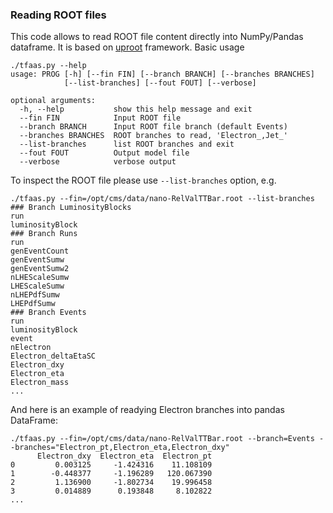 ### Reading ROOT files
This code allows to read ROOT file content directly into NumPy/Pandas dataframe.
It is based on [uproot](https://github.com/scikit-hep/uproot) framework.
Basic usage
```
./tfaas.py --help
usage: PROG [-h] [--fin FIN] [--branch BRANCH] [--branches BRANCHES]
            [--list-branches] [--fout FOUT] [--verbose]

optional arguments:
  -h, --help           show this help message and exit
  --fin FIN            Input ROOT file
  --branch BRANCH      Input ROOT file branch (default Events)
  --branches BRANCHES  ROOT branches to read, 'Electron_,Jet_'
  --list-branches      list ROOT branches and exit
  --fout FOUT          Output model file
  --verbose            verbose output
```

To inspect the ROOT file please use `--list-branches` option, e.g.
```
./tfaas.py --fin=/opt/cms/data/nano-RelValTTBar.root --list-branches
### Branch LuminosityBlocks
run
luminosityBlock
### Branch Runs
run
genEventCount
genEventSumw
genEventSumw2
nLHEScaleSumw
LHEScaleSumw
nLHEPdfSumw
LHEPdfSumw
### Branch Events
run
luminosityBlock
event
nElectron
Electron_deltaEtaSC
Electron_dxy
Electron_eta
Electron_mass
...
```

And here is an example of readying Electron branches into pandas DataFrame:
```
./tfaas.py --fin=/opt/cms/data/nano-RelValTTBar.root --branch=Events --branches="Electron_pt,Electron_eta,Electron_dxy"
      Electron_dxy  Electron_eta  Electron_pt
0         0.003125     -1.424316    11.108109
1        -0.448377     -1.196289   120.067390
2         1.136900     -1.802734    19.996458
3         0.014889      0.193848     8.102822
...
```
